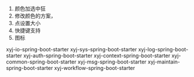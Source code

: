 1. 颜色加选中狂
2. 修改颜色的方案，
3. 点设置大小
4. 快捷键支持
5. 图标

xyj-io-spring-boot-starter
xyj-sys-spring-boot-starter
xyj-log-spring-boot-starter
xyj-auth-spring-boot-starter
xyj-context-spring-boot-starter
xyj-common-spring-boot-starter
xyj-msg-spring-boot-starter
xyj-maintain-spring-boot-starter
xyj-workflow-spring-boot-starter